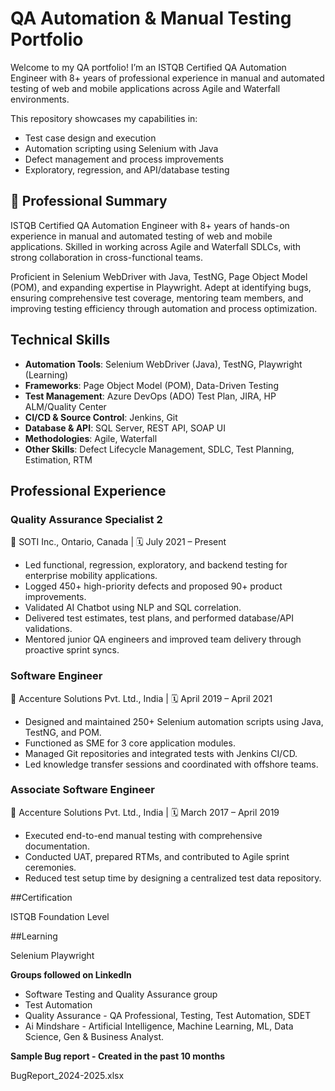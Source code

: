 # QA Automation & Manual Testing Portfolio

Welcome to my QA portfolio! I’m an ISTQB Certified QA Automation Engineer with 8+ years of professional experience in manual and automated testing of web and mobile applications across Agile and Waterfall environments.

This repository showcases my capabilities in:
- Test case design and execution
- Automation scripting using Selenium with Java
- Defect management and process improvements
- Exploratory, regression, and API/database testing

## 👤 Professional Summary

ISTQB Certified QA Automation Engineer with 8+ years of hands-on experience in manual and automated testing of web and mobile applications. Skilled in working across Agile and Waterfall SDLCs, with strong collaboration in cross-functional teams.

Proficient in Selenium WebDriver with Java, TestNG, Page Object Model (POM), and expanding expertise in Playwright. Adept at identifying bugs, ensuring comprehensive test coverage, mentoring team members, and improving testing efficiency through automation and process optimization.


## Technical Skills

- **Automation Tools**: Selenium WebDriver (Java), TestNG, Playwright (Learning)  
- **Frameworks**: Page Object Model (POM), Data-Driven Testing  
- **Test Management**: Azure DevOps (ADO) Test Plan, JIRA, HP ALM/Quality Center  
- **CI/CD & Source Control**: Jenkins, Git  
- **Database & API**: SQL Server, REST API, SOAP UI  
- **Methodologies**: Agile, Waterfall  
- **Other Skills**: Defect Lifecycle Management, SDLC, Test Planning, Estimation, RTM


## Professional Experience

### **Quality Assurance Specialist 2**  
📍 SOTI Inc., Ontario, Canada | 🗓️ July 2021 – Present  
- Led functional, regression, exploratory, and backend testing for enterprise mobility applications.  
- Logged 450+ high-priority defects and proposed 90+ product improvements.  
- Validated AI Chatbot using NLP and SQL correlation.  
- Delivered test estimates, test plans, and performed database/API validations.  
- Mentored junior QA engineers and improved team delivery through proactive sprint syncs.

### **Software Engineer**  
📍 Accenture Solutions Pvt. Ltd., India | 🗓️ April 2019 – April 2021  
- Designed and maintained 250+ Selenium automation scripts using Java, TestNG, and POM.  
- Functioned as SME for 3 core application modules.  
- Managed Git repositories and integrated tests with Jenkins CI/CD.  
- Led knowledge transfer sessions and coordinated with offshore teams.  

### **Associate Software Engineer**  
📍 Accenture Solutions Pvt. Ltd., India | 🗓️ March 2017 – April 2019  
- Executed end-to-end manual testing with comprehensive documentation.  
- Conducted UAT, prepared RTMs, and contributed to Agile sprint ceremonies.  
- Reduced test setup time by designing a centralized test data repository.

##Certification

ISTQB Foundation Level 


##Learning

Selenium
Playwright


**Groups followed on LinkedIn**

- Software Testing and Quality Assurance group
- Test Automation
- Quality Assurance - QA Professional, Testing, Test Automation, SDET
- Ai Mindshare - Artificial Intelligence, Machine Learning, ML, Data Science, Gen & Business Analyst.



**Sample Bug report - Created in the past 10 months**

BugReport_2024-2025.xlsx
